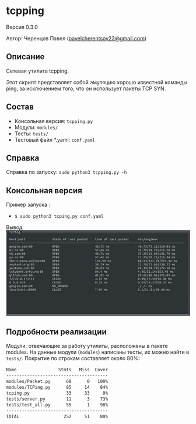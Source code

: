 # tcpping

Версия 0.3.0

Автор: Черенцов Павел (pavelcherentsov23@gmail.com)



## Описание
Сетевая утилита tcpping.

Этот скрипт представляет собой эмуляцию хорошо известной команды ping, 
за исключением того, что он использует пакеты TCP SYN.


## Состав
* Консольная версия: `tcpping.py`
* Модули: `modules/`
* Тесты: `tests/`
* Тестовый файл *.yaml: `conf.yaml` 


## Справка
Справка по запуску: `sudo python3 tcpping.py -h`

## Консольная версия
Пример запуска : 
* `$ sudo python3 tcping.py conf.yaml`

Вывод:
    ![Output](https://github.com/PavelCherentsov/tcpping/raw/master/image/image.png)

## Подробности реализации
Модули, отвечающие за работу утилиты, расположены в пакете modules.
На данные модули (`modules`) написаны тесты, их можно найти в `tests/`.
Покрытие по строкам составляет около 80%:

    Name                Stmts   Miss  Cover
    ---------------------------------------
    modules/Packet.py      68      0   100%
    modules/TCPing.py      85     14    84%
    tcping.py              33     33     0%
    tests/server.py        11      3    73%
    tests/test_all.py      55      1    98%
    ---------------------------------------
    TOTAL                 252     51    80%
